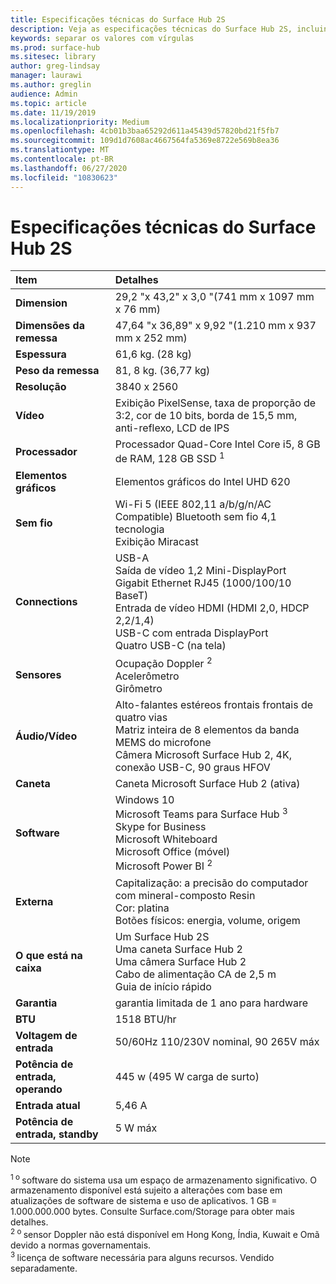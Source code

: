 ```yaml
---
title: Especificações técnicas do Surface Hub 2S
description: Veja as especificações técnicas do Surface Hub 2S, incluindo a caneta, câmera e especificações opcionais da bateria celular.
keywords: separar os valores com vírgulas
ms.prod: surface-hub
ms.sitesec: library
author: greg-lindsay
manager: laurawi
ms.author: greglin
audience: Admin
ms.topic: article
ms.date: 11/19/2019
ms.localizationpriority: Medium
ms.openlocfilehash: 4cb01b3baa65292d611a45439d57820bd21f5fb7
ms.sourcegitcommit: 109d1d7608ac4667564fa5369e8722e569b8ea36
ms.translationtype: MT
ms.contentlocale: pt-BR
ms.lasthandoff: 06/27/2020
ms.locfileid: "10830623"
---
```

# Especificações técnicas do Surface Hub 2S

|**Item**|**Detalhes**|
|:------ |:--------- |
|**Dimension**| 29,2 "x 43,2" x 3,0 "(741 mm x 1097 mm x 76 mm) |
|**Dimensões da remessa**| 47,64 "x 36,89" x 9,92 "(1.210 mm x 937 mm x 252 mm)|
|**Espessura**| 61,6 kg. (28 kg) |
|**Peso da remessa**| 81, 8 kg. (36,77 kg) |
|**Resolução**| 3840 x 2560 |
|**Vídeo**| Exibição PixelSense, taxa de proporção de 3:2, cor de 10 bits, borda de 15,5 mm, anti-reflexo, LCD de IPS |
|**Processador**| Processador Quad-Core Intel Core i5, 8 GB de RAM, 128 GB SSD <sup> 1</sup> |
|**Elementos gráficos**| Elementos gráficos do Intel UHD 620 |
|**Sem fio**| Wi-Fi 5 (IEEE 802,11 a/b/g/n/AC Compatible) Bluetooth sem fio 4,1 tecnologia <br> Exibição Miracast |
|**Connections**| USB-A <br> Saída de vídeo 1,2 Mini-DisplayPort <br> Gigabit Ethernet RJ45 (1000/100/10 BaseT) <br> Entrada de vídeo HDMI (HDMI 2,0, HDCP 2,2/1,4) <br> USB-C com entrada DisplayPort <br> Quatro USB-C (na tela) |
|**Sensores**| Ocupação Doppler <sup> 2</sup> <br> Acelerômetro <br> Girômetro |
|**Áudio/Vídeo**| Alto-falantes estéreos frontais frontais de quatro vias <br> Matriz inteira de 8 elementos da banda MEMS do microfone <br> Câmera Microsoft Surface Hub 2, 4K, conexão USB-C, 90 graus HFOV |
|**Caneta**| Caneta Microsoft Surface Hub 2 (ativa) |
|**Software**| Windows 10 <br> Microsoft Teams para Surface Hub <sup> 3</sup> <br> Skype for Business <br> Microsoft Whiteboard <br> Microsoft Office (móvel) <br> Microsoft Power BI <sup> 2</sup> |
|**Externa**| Capitalização: a precisão do computador com mineral-composto Resin <br> Cor: platina <br> Botões físicos: energia, volume, origem |
|**O que está na caixa**| Um Surface Hub 2S <br> Uma caneta Surface Hub 2  <br> Uma câmera Surface Hub 2 <br> Cabo de alimentação CA de 2,5 m <br> Guia de início rápido |
|**Garantia**| garantia limitada de 1 ano para hardware |
|**BTU**| 1518 BTU/hr |
|**Voltagem de entrada**| 50/60Hz 110/230V nominal, 90 265V máx |
|**Potência de entrada, operando**| 445 w (495 W carga de surto) |
|**Entrada atual**| 5,46 A |
|**Potência de entrada, standby**| 5 W máx  |

> [!NOTE]
> <sup>1 o </sup> software do sistema usa um espaço de armazenamento significativo. O armazenamento disponível está sujeito a alterações com base em atualizações de software de sistema e uso de aplicativos. 1 GB = 1.000.000.000 bytes. Consulte Surface.com/Storage para obter mais detalhes. <br> <sup>2 o </sup> sensor Doppler não está disponível em Hong Kong, Índia, Kuwait e Omã devido a normas governamentais.
<br> <sup>3 </sup> licença de software necessária para alguns recursos. Vendido separadamente.<br> 
